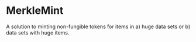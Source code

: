 # MerkleMint
A solution to minting non-fungible tokens for items in a) huge data sets or b) data sets with huge items. 
